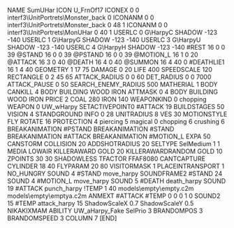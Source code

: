 NAME SumUHar
ICON U_FrnOf17
ICONEX 0 0 interf3\UnitPortrets\Monster_back 0
ICONANM 0 0 interf3\UnitPortrets\Monster_back 0 48 1
ICONANM 0 0 interf3\UnitPortrets\MonUHar 0 40 1
USERLC 0 G\HarpyC SHADOW -123 -140
USERLC 1 G\HarpyG SHADOW -123 -140
USERLC 3 G\HarpyU SHADOW -123 -140
USERLC 4 G\HarpyH SHADOW -123 -140
#REST      16 0 0 39
@STAND     16 0 0 39
@PSTAND    16 0 0 39
@MOTION_L  16 1 0 20
@ATTACK    16 3 0 40
@DEATH     16 4 0 40 
@SUMMON     16 4 40  0 
#DEATHLIE1 16 1 4 40
GEOMETRY 1 17 75
DAMAGE   0 20
LIFE     400
SPEEDSCALE 120
RECTANGLE 0 2 45 65
ATTACK_RADIUS 0 0 60
DET_RADIUS 0 0 7000
ATTACK_PAUSE 0 50
SEARCH_ENEMY_RADIUS 500
MATHERIAL 1 BODY
CANKILL 4 BODY BUILDING WOOD IRON
ATTMASK 0 4 BODY BUILDING WOOD IRON
PRICE 2 COAL 280 IRON 140
WEAPONKIND 0 chopping
WEAPON 0 UW_wHarpy
SETACTIVEPOINT0 #ATTACK 19
BUILDSTAGES 50
VISION 4
STANDGROUND
INFO 0 28
UNITRADIUS 8
VES 30
MOTIONSTYLE FLY
ROTATE 16
PROTECTION 4 piercing 5 magical 0 chopping 6 crushing 6
BREAKANIMATION #PSTAND
BREAKANIMATION #STAND
BREAKANIMATION #ATTACK
BREAKANIMATION #MOTION_L
EXPA 50
CANSTORM
COLLISION 20
ADDSHOTRADIUS 20
SELTYPE SelMedium 1 1
MEDIA LOWAIR
KILLERAWARD             GOLD 20
KILLERAWARDRANDOM       GOLD 10
ZPOINTS 30 30
SHADOWLESS
TFACTOR FFAF8080
CANTCAPTURE
CYLINDER 18 40
FLYPARAM 		20 80
VISITORMASK 1
PLACEINTRANSPORT 1
NO_HUNGRY
SOUND 4 #STAND move_harpy
SOUNDFRAME2 #STAND 24
SOUND 4 #MOTION_L move_harpy
SOUND 5 #DEATH death_harpy
SOUND 19 #ATTACK punch_harpy
!TEMP  1 40 models\empty\empty.c2m models\empty\emptya.c2m
ANMEXT #ATTACK #TEMP 0 0 0 1 0
SOUND2 15 #TEMP attack_harpy 15
ShadowScaleX 0.7
ShadowScaleY 0.5
NIKAKIXMAM
ABILITY UW_aHarpy_Fake
SelPrio 3
BRANDOMPOS 3
BRANDOMSPEED 3
COLUMN 7
[END]
